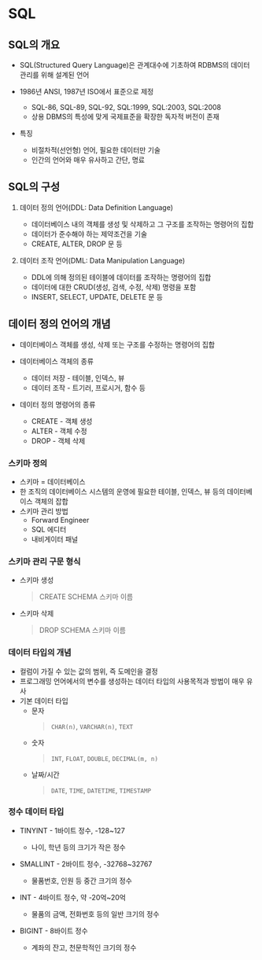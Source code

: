 # SQL
## SQL의 개요
* SQL(Structured Query Language)은 관계대수에 기초하여 RDBMS의 데이터 관리를 위해 설계된 언어
* 1986년 ANSI, 1987년 ISO에서 표준으로 제정
    * SQL-86, SQL-89, SQL-92, SQL:1999, SQL:2003, SQL:2008
    * 상용 DBMS의 특성에 맞게 국제표준을 확장한 독자적 버전이 존재
 
 * 특징
    * 비절차적(선언형) 언어, 필요한 데이터만 기술
    * 인간의 언어와 매우 유사하고 간단, 명료

## SQL의 구성
1. 데이터 정의 언어(DDL: Data Definition Language)
    * 데이터베이스 내의 객체를 생성 및 삭제하고 그 구조를 조작하는 명령어의 집합
    * 데이터가 준수해야 하는 제약조건을 기술
    * CREATE, ALTER, DROP 문 등

2. 데이터 조작 언어(DML: Data Manipulation Language)
    * DDL에 의해 정의된 테이블에 데이터를 조작하는 명령어의 집합
    * 데이터에 대한 CRUD(생성, 검색, 수정, 삭제) 명령을 포함
    * INSERT, SELECT, UPDATE, DELETE 문 등

## 데이터 정의 언어의 개념
* 데이터베이스 객체를 생성, 삭제 또는 구조를 수정하는 명령어의 집합
* 데이터베이스 객체의 종류
    * 데이터 저장 - 테이블, 인덱스, 뷰
    * 데이터 조작 - 트기러, 프로시거, 함수 등

* 데이터 정의 명령어의 종류
    * CREATE - 객체 생성
    * ALTER - 객체 수정
    * DROP - 객체 삭제

### 스키마 정의
* 스키마 = 데이터베이스
* 한 조직의 데이터베이스 시스템의 운영에 필요한 테이블, 인덱스, 뷰 등의 데이터베이스 객체의 잡합
* 스키마 관리 방법
    * Forward Engineer
    * SQL 에디터
    * 내비게이터 패널

### 스키마 관리 구문 형식
* 스키마 생성
    > CREATE SCHEMA 스키마 이름

* 스키마 삭제
    > DROP SCHEMA 스키마 이름

### 데이터 타입의 개념
* 컬럼이 가질 수 있는 값의 범위, 즉 도메인을 결정
* 프로그래밍 언어에서의 변수를 생성하는 데이터 타입의 사용목적과 방법이 매우 유사
* 기본 데이터 타입
    * 문자
        > `CHAR(n)`, `VARCHAR(n)`, `TEXT`
    * 숫자
        > `INT`, `FLOAT`, `DOUBLE`, `DECIMAL(m, n)`
    * 날짜/시간
        > `DATE`, `TIME`, `DATETIME`, `TIMESTAMP`

### 정수 데이터 타입
* TINYINT - 1바이트 정수, -128~127
   * 나이, 학년 등의 크기가 작은 정수

* SMALLINT - 2바이트 정수, -32768~32767
   * 물품번호, 인원 등 중간 크기의 정수

* INT -  4바이트 정수, 약 -20억~20억
   * 물품의 금액, 전화번호 등의 일반 크기의 정수

* BIGINT - 8바이트 정수
   * 계좌의 잔고, 천문학적인 크기의 정수
